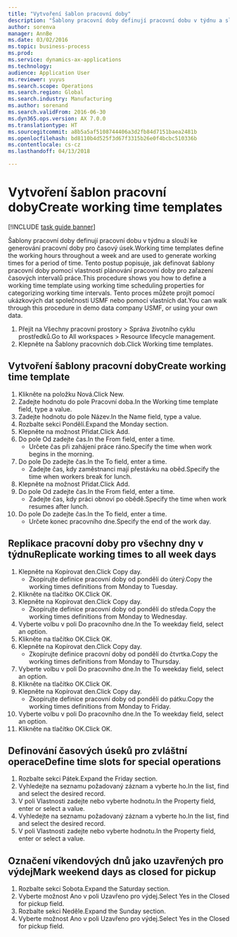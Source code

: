 ```yaml
--- 
title: "Vytvoření šablon pracovní doby"
description: "Šablony pracovní doby definují pracovní dobu v týdnu a slouží ke generování pracovní doby pro časový úsek."
author: sorenva
manager: AnnBe
ms.date: 03/02/2016
ms.topic: business-process
ms.prod: 
ms.service: dynamics-ax-applications
ms.technology: 
audience: Application User
ms.reviewer: yuyus
ms.search.scope: Operations
ms.search.region: Global
ms.search.industry: Manufacturing
ms.author: sorenand
ms.search.validFrom: 2016-06-30
ms.dyn365.ops.version: AX 7.0.0
ms.translationtype: HT
ms.sourcegitcommit: a8b5a5af5108744406a3d2fb84d7151baea2481b
ms.openlocfilehash: bd8110b4d525f3d67f3315b26e0f4bcbc510336b
ms.contentlocale: cs-cz
ms.lasthandoff: 04/13/2018

---
```

# <a name="create-working-time-templates"></a><span data-ttu-id="45887-103">Vytvoření šablon pracovní doby</span><span class="sxs-lookup"><span data-stu-id="45887-103">Create working time templates</span></span>

[!INCLUDE [task guide banner](../../includes/task-guide-banner.md)]

<span data-ttu-id="45887-104">Šablony pracovní doby definují pracovní dobu v týdnu a slouží ke generování pracovní doby pro časový úsek.</span><span class="sxs-lookup"><span data-stu-id="45887-104">Working time templates define the working hours throughout a week and are used to generate working times for a period of time.</span></span> <span data-ttu-id="45887-105">Tento postup popisuje, jak definovat šablony pracovní doby pomocí vlastností plánování pracovní doby pro zařazení časových intervalů práce.</span><span class="sxs-lookup"><span data-stu-id="45887-105">This procedure shows you how to define a working time template using working time scheduling properties for categorizing working time intervals.</span></span> <span data-ttu-id="45887-106">Tento proces můžete projít pomocí ukázkových dat společnosti USMF nebo pomocí vlastních dat.</span><span class="sxs-lookup"><span data-stu-id="45887-106">You can walk through this procedure in demo data company USMF, or using your own data.</span></span>

1. <span data-ttu-id="45887-107">Přejít na Všechny pracovní prostory > Správa životního cyklu prostředků.</span><span class="sxs-lookup"><span data-stu-id="45887-107">Go to All workspaces > Resource lifecycle management.</span></span>
2. <span data-ttu-id="45887-108">Klepněte na Šablony pracovních dob.</span><span class="sxs-lookup"><span data-stu-id="45887-108">Click Working time templates.</span></span>

## <a name="create-working-time-template"></a><span data-ttu-id="45887-109">Vytvoření šablony pracovní doby</span><span class="sxs-lookup"><span data-stu-id="45887-109">Create working time template</span></span>
1. <span data-ttu-id="45887-110">Klikněte na položku Nová.</span><span class="sxs-lookup"><span data-stu-id="45887-110">Click New.</span></span>
2. <span data-ttu-id="45887-111">Zadejte hodnotu do pole Pracovní doba.</span><span class="sxs-lookup"><span data-stu-id="45887-111">In the Working time template field, type a value.</span></span>
3. <span data-ttu-id="45887-112">Zadejte hodnotu do pole Název.</span><span class="sxs-lookup"><span data-stu-id="45887-112">In the Name field, type a value.</span></span>
4. <span data-ttu-id="45887-113">Rozbalte sekci Pondělí.</span><span class="sxs-lookup"><span data-stu-id="45887-113">Expand the Monday section.</span></span>
5. <span data-ttu-id="45887-114">Klepněte na možnost Přidat.</span><span class="sxs-lookup"><span data-stu-id="45887-114">Click Add.</span></span>
6. <span data-ttu-id="45887-115">Do pole Od zadejte čas.</span><span class="sxs-lookup"><span data-stu-id="45887-115">In the From field, enter a time.</span></span>
    * <span data-ttu-id="45887-116">Určete čas při zahájení práce ráno.</span><span class="sxs-lookup"><span data-stu-id="45887-116">Specify the time when work begins in the morning.</span></span>  
7. <span data-ttu-id="45887-117">Do pole Do zadejte čas.</span><span class="sxs-lookup"><span data-stu-id="45887-117">In the To field, enter a time.</span></span>
    * <span data-ttu-id="45887-118">Zadejte čas, kdy zaměstnanci mají přestávku na oběd.</span><span class="sxs-lookup"><span data-stu-id="45887-118">Specify the time when workers break for lunch.</span></span>  
8. <span data-ttu-id="45887-119">Klepněte na možnost Přidat.</span><span class="sxs-lookup"><span data-stu-id="45887-119">Click Add.</span></span>
9. <span data-ttu-id="45887-120">Do pole Od zadejte čas.</span><span class="sxs-lookup"><span data-stu-id="45887-120">In the From field, enter a time.</span></span>
    * <span data-ttu-id="45887-121">Zadejte čas, kdy práci obnoví po obědě.</span><span class="sxs-lookup"><span data-stu-id="45887-121">Specify the time when work resumes after lunch.</span></span>  
10. <span data-ttu-id="45887-122">Do pole Do zadejte čas.</span><span class="sxs-lookup"><span data-stu-id="45887-122">In the To field, enter a time.</span></span>
    * <span data-ttu-id="45887-123">Určete konec pracovního dne.</span><span class="sxs-lookup"><span data-stu-id="45887-123">Specify the end of the work day.</span></span>  

## <a name="replicate-working-times-to-all-week-days"></a><span data-ttu-id="45887-124">Replikace pracovní doby pro všechny dny v týdnu</span><span class="sxs-lookup"><span data-stu-id="45887-124">Replicate working times to all week days</span></span>
1. <span data-ttu-id="45887-125">Klepněte na Kopírovat den.</span><span class="sxs-lookup"><span data-stu-id="45887-125">Click Copy day.</span></span>
    * <span data-ttu-id="45887-126">Zkopírujte definice pracovní doby od pondělí do úterý.</span><span class="sxs-lookup"><span data-stu-id="45887-126">Copy the working times definitions from Monday to Tuesday.</span></span>  
2. <span data-ttu-id="45887-127">Klikněte na tlačítko OK.</span><span class="sxs-lookup"><span data-stu-id="45887-127">Click OK.</span></span>
3. <span data-ttu-id="45887-128">Klepněte na Kopírovat den.</span><span class="sxs-lookup"><span data-stu-id="45887-128">Click Copy day.</span></span>
    * <span data-ttu-id="45887-129">Zkopírujte definice pracovní doby od pondělí do středa.</span><span class="sxs-lookup"><span data-stu-id="45887-129">Copy the working times definitions from Monday to Wednesday.</span></span>  
4. <span data-ttu-id="45887-130">Vyberte volbu v poli Do pracovního dne.</span><span class="sxs-lookup"><span data-stu-id="45887-130">In the To weekday field, select an option.</span></span>
5. <span data-ttu-id="45887-131">Klikněte na tlačítko OK.</span><span class="sxs-lookup"><span data-stu-id="45887-131">Click OK.</span></span>
6. <span data-ttu-id="45887-132">Klepněte na Kopírovat den.</span><span class="sxs-lookup"><span data-stu-id="45887-132">Click Copy day.</span></span>
    * <span data-ttu-id="45887-133">Zkopírujte definice pracovní doby od pondělí do čtvrtka.</span><span class="sxs-lookup"><span data-stu-id="45887-133">Copy the working times definitions from Monday to Thursday.</span></span>  
7. <span data-ttu-id="45887-134">Vyberte volbu v poli Do pracovního dne.</span><span class="sxs-lookup"><span data-stu-id="45887-134">In the To weekday field, select an option.</span></span>
8. <span data-ttu-id="45887-135">Klikněte na tlačítko OK.</span><span class="sxs-lookup"><span data-stu-id="45887-135">Click OK.</span></span>
9. <span data-ttu-id="45887-136">Klepněte na Kopírovat den.</span><span class="sxs-lookup"><span data-stu-id="45887-136">Click Copy day.</span></span>
    * <span data-ttu-id="45887-137">Zkopírujte definice pracovní doby od pondělí do pátku.</span><span class="sxs-lookup"><span data-stu-id="45887-137">Copy the working times definitions from Monday to Friday.</span></span>  
10. <span data-ttu-id="45887-138">Vyberte volbu v poli Do pracovního dne.</span><span class="sxs-lookup"><span data-stu-id="45887-138">In the To weekday field, select an option.</span></span>
11. <span data-ttu-id="45887-139">Klikněte na tlačítko OK.</span><span class="sxs-lookup"><span data-stu-id="45887-139">Click OK.</span></span>

## <a name="define-time-slots-for-special-operations"></a><span data-ttu-id="45887-140">Definování časových úseků pro zvláštní operace</span><span class="sxs-lookup"><span data-stu-id="45887-140">Define time slots for special operations</span></span>
1. <span data-ttu-id="45887-141">Rozbalte sekci Pátek.</span><span class="sxs-lookup"><span data-stu-id="45887-141">Expand the Friday section.</span></span>
2. <span data-ttu-id="45887-142">Vyhledejte na seznamu požadovaný záznam a vyberte ho.</span><span class="sxs-lookup"><span data-stu-id="45887-142">In the list, find and select the desired record.</span></span>
3. <span data-ttu-id="45887-143">V poli Vlastnosti zadejte nebo vyberte hodnotu.</span><span class="sxs-lookup"><span data-stu-id="45887-143">In the Property field, enter or select a value.</span></span>
4. <span data-ttu-id="45887-144">Vyhledejte na seznamu požadovaný záznam a vyberte ho.</span><span class="sxs-lookup"><span data-stu-id="45887-144">In the list, find and select the desired record.</span></span>
5. <span data-ttu-id="45887-145">V poli Vlastnosti zadejte nebo vyberte hodnotu.</span><span class="sxs-lookup"><span data-stu-id="45887-145">In the Property field, enter or select a value.</span></span>

## <a name="mark-weekend-days-as-closed-for-pickup"></a><span data-ttu-id="45887-146">Označení víkendových dnů jako uzavřených pro výdej</span><span class="sxs-lookup"><span data-stu-id="45887-146">Mark weekend days as closed for pickup</span></span>
1. <span data-ttu-id="45887-147">Rozbalte sekci Sobota.</span><span class="sxs-lookup"><span data-stu-id="45887-147">Expand the Saturday section.</span></span>
2. <span data-ttu-id="45887-148">Vyberte možnost Ano v poli Uzavřeno pro výdej.</span><span class="sxs-lookup"><span data-stu-id="45887-148">Select Yes in the Closed for pickup field.</span></span>
3. <span data-ttu-id="45887-149">Rozbalte sekci Neděle.</span><span class="sxs-lookup"><span data-stu-id="45887-149">Expand the Sunday section.</span></span>
4. <span data-ttu-id="45887-150">Vyberte možnost Ano v poli Uzavřeno pro výdej.</span><span class="sxs-lookup"><span data-stu-id="45887-150">Select Yes in the Closed for pickup field.</span></span>


